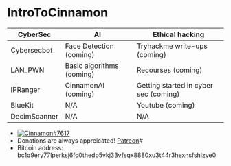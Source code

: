 # IntroToCinnamon

CyberSec |      AI | Ethical hacking
------------ | ------------- | -------------
Cybersecbot | Face Detection (coming) | Tryhackme write-ups (coming)
LAN_PWN | Basic algorithms (coming) | Recourses (coming)
IPRanger | CinnamonAI (coming) | Getting started in cyber sec (coming)
BlueKit | N/A | Youtube (coming)
DecimScanner | N/A | N/A


*  [![Cinnamon#7617](https://img.shields.io/badge/Discord-Cinnamon%237617-blue?style=plastic&logo=discord.svg)](https://discord.com/users/292382410530750466/)   
* Donations are always appreicated! [Patreon](https://www.patreon.com/cinnamon1212)#
* Bitcoin address: bc1q9ery77lperksj6fc0thedp5vkj33vfsqx8880xu3t44r3hexnsfshlzve0
